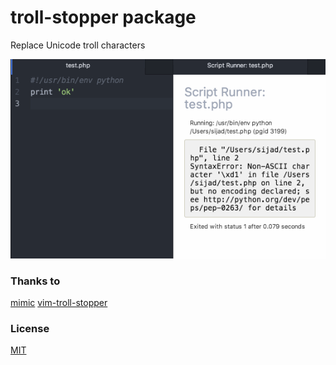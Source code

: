 # troll-stopper package

Replace Unicode troll characters

![TrollStopper Screenshot](atom-troll-stopper.gif)

### Thanks to

[mimic](https://github.com/reinderien/mimic)
[vim-troll-stopper](https://github.com/vim-utils/vim-troll-stopper)

### License

[MIT](https://github.com/sijad/atom-troll-stopper/blob/master/LICENSE)
